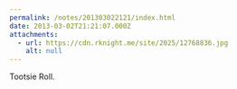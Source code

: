 ```yaml
---
permalink: /notes/201303022121/index.html
date: 2013-03-02T21:21:07.000Z
attachments:
  - url: https://cdn.rknight.me/site/2025/12768836.jpg
    alt: null
---
```


Tootsie Roll.

